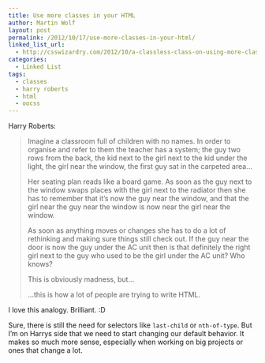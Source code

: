 ```yaml
---
title: Use more classes in your HTML
author: Martin Wolf
layout: post
permalink: /2012/10/17/use-more-classes-in-your-html/
linked_list_url:
  - http://csswizardry.com/2012/10/a-classless-class-on-using-more-classes-in-your-html/
categories:
  - Linked List
tags:
  - classes
  - harry roberts
  - html
  - oocss
---
```

<p class="linked-list-quote-author">
  Harry Roberts:
</p>

> Imagine a classroom full of children with no names. In order to organise and refer to them the teacher has a system; the guy two rows from the back, the kid next to the girl next to the kid under the light, the girl near the window, the first guy sat in the carpeted area…
> 
> Her seating plan reads like a board game. As soon as the guy next to the window swaps places with the girl next to the radiator then she has to remember that it’s now the guy near the window, and that the girl near the guy near the window is now near the girl near the window.
> 
> As soon as anything moves or changes she has to do a lot of rethinking and making sure things still check out. If the guy near the door is now the guy under the AC unit then is that definitely the right girl next to the guy who used to be the girl under the AC unit? Who knows?
> 
> This is obviously madness, but…
> 
> …this is how a lot of people are trying to write HTML.

I love this analogy. Brilliant. :D

Sure, there is still the need for selectors like `last-child` or `nth-of-type`. But I&#8217;m on Harrys side that we need to start changing our default behavior. It makes so much more sense, especially when working on big projects or ones that change a lot.